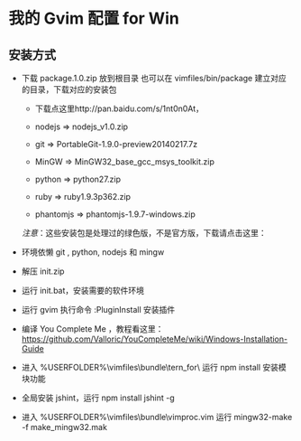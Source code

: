 我的 Gvim 配置 for Win
======================

安装方式
--------

- 下载 package.1.0.zip 放到根目录 也可以在 vimfiles/bin/package 建立对应的目录，下载对应的安装包

	* 下载点这里http://pan.baidu.com/s/1nt0n0At，

    * nodejs => nodejs_v1.0.zip

    * git => PortableGit-1.9.0-preview20140217.7z

    * MinGW => MinGW32_base_gcc_msys_toolkit.zip

    * python => python27.zip

    * ruby => ruby1.9.3p362.zip

    * phantomjs => phantomjs-1.9.7-windows.zip

    *注意*：这些安装包是处理过的绿色版，不是官方版，下载请点击这里：

- 环境依懒 git , python, nodejs 和 mingw 
- 解压 init.zip
- 运行 init.bat，安装需要的软件环境
- 运行 gvim 执行命令 :PluginInstall 安装插件
- 编译 You Complete Me ，教程看这里：https://github.com/Valloric/YouCompleteMe/wiki/Windows-Installation-Guide
- 进入 %USERFOLDER%\vimfiles\bundle\tern_for\ 运行 npm install 安装模块功能
- 全局安装 jshint，运行 npm install jshint -g
- 进入 %USERFOLDER%\vimfiles\bundle\vimproc.vim 运行 mingw32-make -f make_mingw32.mak
